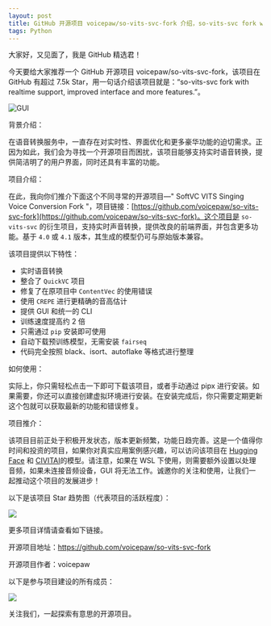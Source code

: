 ```yaml
---
layout: post
title: GitHub 开源项目 voicepaw/so-vits-svc-fork 介绍，so-vits-svc fork with realtime support, improved interface and more features.
tags: Python
---
```


大家好，又见面了，我是 GitHub 精选君！

今天要给大家推荐一个 GitHub 开源项目 voicepaw/so-vits-svc-fork，该项目在 GitHub 有超过 7.5k Star，用一句话介绍该项目就是：“so-vits-svc fork with realtime support, improved interface and more features.”。


![GUI](https://raw.githubusercontent.com/voicepaw/so-vits-svc-fork/main/docs/_static/gui.png)



背景介绍：

在语音转换服务中，一直存在对实时性、界面优化和更多豪华功能的迫切需求。正因为如此，我们会为寻找一个开源项目而困扰，该项目能够支持实时语音转换，提供简洁明了的用户界面，同时还具有丰富的功能。

项目介绍：

在此，我向你们推介下面这个不同寻常的开源项目—" SoftVC VITS Singing Voice Conversion Fork "，项目链接：[https://github.com/voicepaw/so-vits-svc-fork](https://github.com/voicepaw/so-vits-svc-fork)。这个项目是 `so-vits-svc` 的衍生项目，支持实时声音转换，提供改良的前端界面，并包含更多功能。基于 `4.0` 或 `4.1` 版本，其生成的模型仍可与原始版本兼容。

该项目提供以下特性：
- 实时语音转换
- 整合了 `QuickVC` 项目
- 修复了在原项目中 `ContentVec` 的使用错误
- 使用 `CREPE` 进行更精确的音高估计
- 提供 GUI 和统一的 CLI
- 训练速度提高约 2 倍
- 只需通过 `pip` 安装即可使用
- 自动下载预训练模型，无需安装 `fairseq`
- 代码完全按照 black、isort、autoflake 等格式进行整理

如何使用：

实际上，你只需轻松点击一下即可下载该项目，或者手动通过 pipx 进行安装。如果需要，你还可以直接创建虚拟环境进行安装。在安装完成后，你只需要定期更新这个包就可以获取最新的功能和错误修复。

项目推介：

该项目目前正处于积极开发状态，版本更新频繁，功能日趋完善。这是一个值得你时间和投资的项目，如果你对真实应用案例感兴趣，可以访问该项目在 [Hugging Face](https://huggingface.co/models?search=so-vits-svc) 和 [CIVITAI](https://civitai.com/?query=so-vits-svc)的模型。请注意，如果在 WSL 下使用，则需要额外设置以处理音频，如果未连接音频设备，GUI 将无法工作。诚邀你的关注和使用，让我们一起推动这个项目的发展进步！


以下是该项目 Star 趋势图（代表项目的活跃程度）：

![](https://api.star-history.com/svg?repos=voicepaw/so-vits-svc-fork&type=Timeline)

更多项目详情请查看如下链接。

开源项目地址：https://github.com/voicepaw/so-vits-svc-fork 

开源项目作者：voicepaw

以下是参与项目建设的所有成员：

![](https://contrib.rocks/image?repo=voicepaw/so-vits-svc-fork)

关注我们，一起探索有意思的开源项目。

